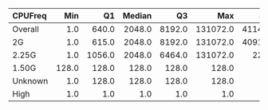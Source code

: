 | CPUFreq   |   Min |     Q1 |   Median |     Q3 |      Max |    Jobs |     Nodeh |   PercentUse |       kWh |   PercentEnergy |   Users |   Projects |
|:----------|------:|-------:|---------:|-------:|---------:|--------:|----------:|-------------:|----------:|----------------:|--------:|-----------:|
| Overall   |   1.0 |  640.0 |   2048.0 | 8192.0 | 131072.0 | 4114184 | 3927732.7 |        100.0 | 1284420.2 |           100.0 |     706 |        102 |
| 2G        |   1.0 |  615.0 |   2048.0 | 8192.0 | 131072.0 | 4091432 | 3320354.5 |         84.5 | 1030945.7 |            80.3 |     661 |         98 |
| 2.25G     |   1.0 | 1056.0 |   2048.0 | 6464.0 | 131072.0 |   22619 |  607375.7 |         15.5 |  253473.6 |            19.7 |      79 |         24 |
| 1.50G     | 128.0 |  128.0 |    128.0 |  128.0 |    128.0 |       2 |       2.3 |          0.0 |       0.9 |             0.0 |       1 |          1 |
| Unknown   |   1.0 |  128.0 |    128.0 |  128.0 |    128.0 |      76 |       0.2 |          0.0 |       0.0 |             0.0 |       4 |          3 |
| High      |   1.0 |    1.0 |      1.0 |    1.0 |      1.0 |       1 |       0.0 |          0.0 |       0.0 |             0.0 |       1 |          1 |